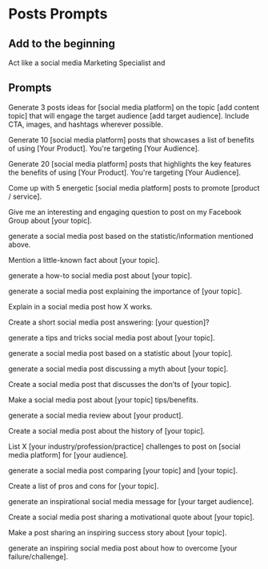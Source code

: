 # Posts Prompts

## Add to the beginning
Act like a social media Marketing Specialist and 

## Prompts
Generate 3 posts ideas for [social media platform] on the topic [add content topic] that will engage the target audience [add target audience]. Include CTA, images, and hashtags wherever possible.

Generate 10 [social media platform] posts that showcases a list of benefits of using [Your Product]. You're targeting [Your Audience].

Generate 20 [social media platform] posts that highlights the key features the benefits of using [Your Product]. You're targeting [Your Audience].

Come up with 5 energetic [social media platform] posts to promote [product / service].

Give me an interesting and engaging question to post on my Facebook Group about [your topic].

generate a social media post based on the statistic/information mentioned above.

Mention a little-known fact about [your topic].

generate a how-to social media post about [your topic].

generate a social media post explaining the importance of [your topic].

Explain in a social media post how X works.

Create a short social media post answering: [your question]?

generate a tips and tricks social media post about [your topic].

generate a social media post based on a statistic about [your topic].

generate a social media post discussing a myth about [your topic].

Create a social media post that discusses the don’ts of [your topic].

Make a social media post about [your topic] tips/benefits.

generate a social media review about [your product].

Create a social media post about the history of [your topic].

List X [your industry/profession/practice] challenges to post on [social media platform] for [your audience].

generate a social media post comparing [your topic] and [your topic].

Create a list of pros and cons for [your topic].

generate an inspirational social media message for [your target audience].

Create a social media post sharing a motivational quote about [your topic].

Make a post sharing an inspiring success story about [your topic].

generate an inspiring social media post about how to overcome [your failure/challenge].
